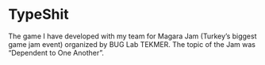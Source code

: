 # TypeShit
The game I have developed with my team for Magara Jam (Turkey’s biggest game jam event) organized by BUG Lab TEKMER. The topic of the Jam was “Dependent to One Another”.
